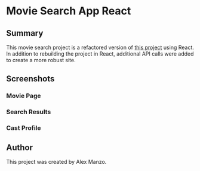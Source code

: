 <h1>Movie Search App React</h1>

<h2>Summary</h2>
<p>This movie search project is a refactored version of <a href="https://github.com/alexmanzo/movie-search-jquery">this project</a> using React. In addition to rebuilding the project in React, additional API calls were added to create a more robust site.</p>

<h2>Screenshots</h2>
<h3>Movie Page</h3>
	
<h3>Search Results</h3>
	
<h3>Cast Profile</h3>


<h2>Author</h2>
<p>This project was created by Alex Manzo.</p>
